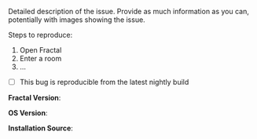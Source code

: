 Detailed description of the issue. Provide as much information as you can, potentially with images showing the issue.

Steps to reproduce:

1. Open Fractal
2. Enter a room
3. ...

* [ ] This bug is reproducible from the latest nightly build <!-- Check this box if the bug happens on Fractal's development version -->

**Fractal Version**: <!-- The version of Fractal you were using when the bug occurred. Check the "About Fractal" dialog for this information -->

**OS Version**: <!-- Operating system version, e.g. Fedora 31 -->

**Installation Source**: <!-- Where you installed Fractal from, e.g. Flathub, AUR, or distro repositories -->

<!-- If you have a crash report, use the "Attach A File" button in the issue editor to attach it, or paste it in a code block below. -->
<!-- To create a code block, you surround the code with two lines with three "`" characters like so:

```
code goes here
```

-->
